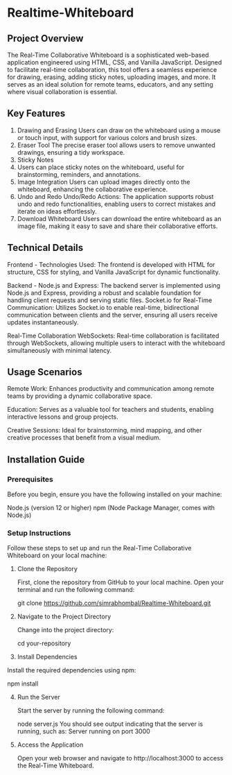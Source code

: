 # **Realtime-Whiteboard**

## **Project Overview**
The Real-Time Collaborative Whiteboard is a sophisticated web-based application engineered using HTML, CSS, and Vanilla JavaScript. Designed to facilitate real-time collaboration, this tool offers a seamless experience for drawing, erasing, adding sticky notes, uploading images, and more. It serves as an ideal solution for remote teams, educators, and any setting where visual collaboration is essential.

## **Key Features**
1. Drawing and Erasing
   Users can draw on the whiteboard using a mouse or touch input, with support for various colors and brush sizes.
2. Eraser Tool
   The precise eraser tool allows users to remove unwanted drawings, ensuring a tidy workspace.
3. Sticky Notes
4. Users can place sticky notes on the whiteboard, useful for brainstorming, reminders, and annotations.
5. Image Integration
   Users can upload images directly onto the whiteboard, enhancing the collaborative experience.
6. Undo and Redo
   Undo/Redo Actions: The application supports robust undo and redo functionalities, enabling users to correct mistakes and     iterate on ideas effortlessly.
7. Download Whiteboard
   Users can download the entire whiteboard as an image file, making it easy to save and share their collaborative efforts.


## **Technical Details**

Frontend - 
Technologies Used: The frontend is developed with HTML for structure, CSS for styling, and Vanilla JavaScript for dynamic functionality.


Backend - 
Node.js and Express: The backend server is implemented using Node.js and Express, providing a robust and scalable foundation for handling client requests and serving static files.
Socket.io for Real-Time Communication: Utilizes Socket.io to enable real-time, bidirectional communication between clients and the server, ensuring all users receive updates instantaneously.

Real-Time Collaboration
WebSockets: Real-time collaboration is facilitated through WebSockets, allowing multiple users to interact with the whiteboard simultaneously with minimal latency.

## **Usage Scenarios**

Remote Work: Enhances productivity and communication among remote teams by providing a dynamic collaborative space.

Education: Serves as a valuable tool for teachers and students, enabling interactive lessons and group projects.

Creative Sessions: Ideal for brainstorming, mind mapping, and other creative processes that benefit from a visual medium.

## Installation Guide
### Prerequisites

Before you begin, ensure you have the following installed on your machine:

Node.js (version 12 or higher)
npm (Node Package Manager, comes with Node.js)

### Setup Instructions

Follow these steps to set up and run the Real-Time Collaborative Whiteboard on your local machine:

1. Clone the Repository

   First, clone the repository from GitHub to your local machine. Open your terminal and run the following command:

   git clone https://github.com/simrabhombal/Realtime-Whiteboard.git

2. Navigate to the Project Directory

   Change into the project directory:

   cd your-repository

3. Install Dependencies

Install the required dependencies using npm:

npm install

4. Run the Server

   Start the server by running the following command:

   node server.js
   You should see output indicating that the server is running, such as:
   Server running on port 3000
   
5. Access the Application

   Open your web browser and navigate to http://localhost:3000 to access the Real-Time Whiteboard.

